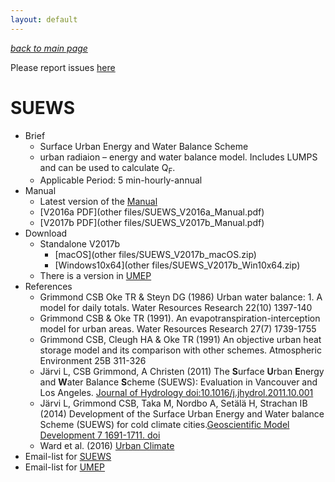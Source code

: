 ```yaml
---
layout: default
---
```

[*back to main page*](./)

Please report issues [here](https://github.com/Urban-Meteorology-Reading/Urban-Meteorology-Reading.github.io/issues)

# SUEWS
* Brief
  * Surface Urban Energy and Water Balance Scheme
  * urban radiaion – energy and water balance model. Includes LUMPS and can be used to calculate Q<sub>F</sub>.
  * Applicable Period: 5 min-hourly-annual
* Manual
  * Latest version of the [Manual](http://suews-docs.readthedocs.io)
  * [V2016a PDF](other files/SUEWS_V2016a_Manual.pdf)
  * [V2017b PDF](other files/SUEWS_V2017b_Manual.pdf)
* Download
  * Standalone V2017b
    * [macOS](other files/SUEWS_V2017b_macOS.zip)
    * [Windows10x64](other files/SUEWS_V2017b_Win10x64.zip)
  * There is a version in [UMEP](https://umep-docs.readthedocs.io)
* References
  * Grimmond CSB  Oke TR & Steyn DG (1986) Urban water balance: 1. A model for daily totals. Water Resources Research 22(10) 1397-140
  * Grimmond CSB & Oke TR (1991). An evapotranspiration-interception model for urban areas. Water Resources Research 27(7) 1739-1755
  * Grimmond CSB, Cleugh HA & Oke TR (1991) An objective urban heat storage model and its comparison with other schemes. Atmospheric Environment 25B 311-326
  * Järvi L, CSB Grimmond, A Christen (2011) The <strong>S</strong>urface <strong>U</strong>rban <strong>E</strong>nergy and <strong>W</strong>ater Balance <strong>S</strong>cheme (SUEWS): Evaluation in Vancouver  and Los Angeles. [Journal of Hydrology doi:10.1016/j.jhydrol.2011.10.001](http://www.sciencedirect.com/science/article/pii/S0022169411006937)
  * Järvi L, Grimmond CSB, Taka M, Nordbo A, Setälä H, Strachan IB (2014) Development of the Surface Urban Energy and Water balance Scheme (SUEWS) for cold climate cities.[Geoscientific Model Development 7 1691-1711. doi](http://dx.doi.org/10.5194/gmd-7-1691-2014)
  * Ward et al. (2016) [Urban Climate](https://www.sciencedirect.com/science/article/pii/S2212095516300256)
* Email-list for [SUEWS](https://www.lists.reading.ac.uk/mailman/listinfo/met-suews) 
* Email-list for [UMEP](https://www.lists.reading.ac.uk/mailman/listinfo/met-umep)

